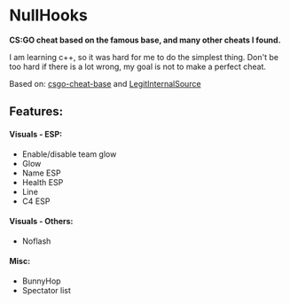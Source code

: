 # NullHooks
**CS:GO cheat based on the famous base, and many other cheats I found.**

I am learning c++, so it was hard for me to do the simplest thing. Don't be too hard if there is a lot wrong, my goal is not to make a perfect cheat.

Based on: [csgo-cheat-base](https://github.com/designer1337/csgo-cheat-base/) and [LegitInternalSource](https://github.com/clem45/LegitInternalSource)

## Features:
#### Visuals - ESP:
* Enable/disable team glow
* Glow
* Name ESP
* Health ESP
* Line
* C4 ESP
#### Visuals - Others:
* Noflash
#### Misc:
* BunnyHop
* Spectator list
